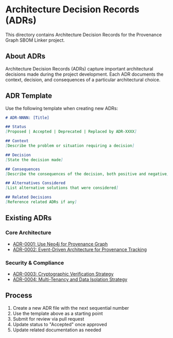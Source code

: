 # Architecture Decision Records (ADRs)

This directory contains Architecture Decision Records for the Provenance Graph SBOM Linker project.

## About ADRs

Architecture Decision Records (ADRs) capture important architectural decisions made during the project development. Each ADR documents the context, decision, and consequences of a particular architectural choice.

## ADR Template

Use the following template when creating new ADRs:

```markdown
# ADR-NNNN: [Title]

## Status
[Proposed | Accepted | Deprecated | Replaced by ADR-XXXX]

## Context
[Describe the problem or situation requiring a decision]

## Decision
[State the decision made]

## Consequences
[Describe the consequences of the decision, both positive and negative]

## Alternatives Considered
[List alternative solutions that were considered]

## Related Decisions
[Reference related ADRs if any]
```

## Existing ADRs

### Core Architecture
- [ADR-0001: Use Neo4j for Provenance Graph](0001-use-neo4j-for-provenance-graph.md)
- [ADR-0002: Event-Driven Architecture for Provenance Tracking](0002-event-driven-architecture.md)

### Security & Compliance
- [ADR-0003: Cryptographic Verification Strategy](0003-cryptographic-verification-strategy.md)
- [ADR-0004: Multi-Tenancy and Data Isolation Strategy](0004-multi-tenancy-and-isolation.md)

## Process

1. Create a new ADR file with the next sequential number
2. Use the template above as a starting point
3. Submit for review via pull request
4. Update status to "Accepted" once approved
5. Update related documentation as needed
